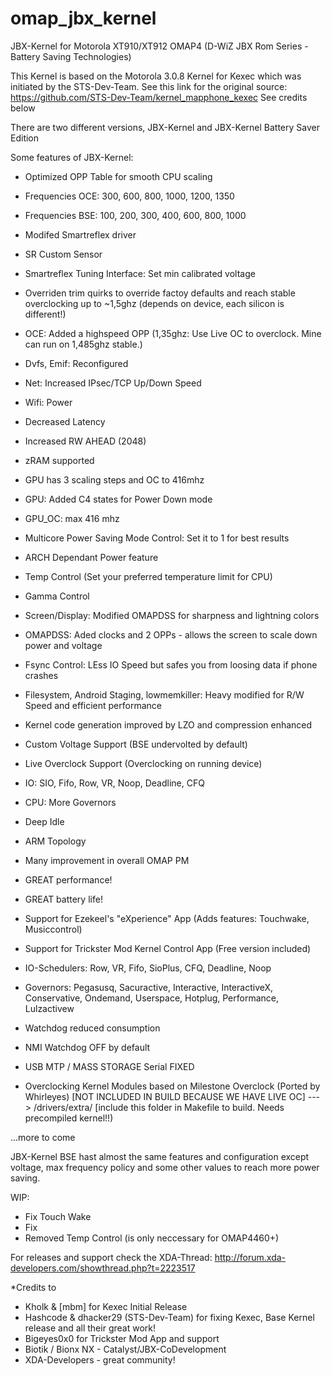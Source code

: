 omap_jbx_kernel
===============

JBX-Kernel for Motorola XT910/XT912 OMAP4 (D-WiZ JBX Rom Series - Battery Saving Technologies)

This Kernel is based on the Motorola 3.0.8 Kernel for Kexec which was initiated by the STS-Dev-Team.
See this link for the original source: https://github.com/STS-Dev-Team/kernel_mapphone_kexec
See credits below

There are two different versions, JBX-Kernel and JBX-Kernel Battery Saver Edition



Some features of JBX-Kernel:


-    Optimized OPP Table for smooth CPU scaling
-    Frequencies OCE: 300, 600, 800, 1000, 1200, 1350
-    Frequencies BSE: 100, 200, 300, 400, 600, 800, 1000
-    Modifed Smartreflex driver
-    SR Custom Sensor
-    Smartreflex Tuning Interface: Set min calibrated voltage
-    Overriden trim quirks to override factoy defaults and reach stable overclocking up to ~1,5ghz (depends on device, each silicon is different!)
-    OCE: Added a highspeed OPP (1,35ghz: Use Live OC to overclock. Mine can run on 1,485ghz stable.)
-    Dvfs, Emif: Reconfigured
-    Net: Increased IPsec/TCP Up/Down Speed
-    Wifi: Power
-    Decreased Latency
-    Increased RW AHEAD (2048)
-    zRAM supported
-    GPU has 3 scaling steps and OC to 416mhz
-    GPU: Added C4 states for Power Down mode
-    GPU_OC: max 416 mhz
-    Multicore Power Saving Mode Control: Set it to 1 for best results
-    ARCH Dependant Power feature
-    Temp Control (Set your preferred temperature limit for CPU)
-    Gamma Control
-    Screen/Display: Modified OMAPDSS for sharpness and lightning colors
-    OMAPDSS: Aded clocks and 2 OPPs - allows the screen to scale down power and voltage
-    Fsync Control: LEss IO Speed but safes you from loosing data if phone crashes
-    Filesystem, Android Staging, lowmemkiller: Heavy modified for R/W Speed and efficient performance
-    Kernel code generation improved by LZO and compression enhanced
-    Custom Voltage Support (BSE undervolted by default)
-    Live Overclock Support (Overclocking on running device)
-    IO: SIO, Fifo, Row, VR, Noop, Deadline, CFQ
-    CPU: More Governors
-    Deep Idle
-    ARM Topology
-    Many improvement in overall OMAP PM
-    GREAT performance!
-    GREAT battery life!
-    Support for Ezekeel's "eXperience" App (Adds features: Touchwake, Musiccontrol)
-    Support for Trickster Mod Kernel Control App (Free version included)
-    IO-Schedulers: Row, VR, Fifo, SioPlus, CFQ, Deadline, Noop
-    Governors: Pegasusq, Sacuractive, Interactive, InteractiveX, Conservative, Ondemand, Userspace, Hotplug, Performance, Lulzactivew
-    Watchdog reduced consumption
-    NMI Watchdog OFF by default
-    USB MTP / MASS STORAGE Serial FIXED

-    Overclocking Kernel Modules based on Milestone Overclock (Ported by Whirleyes) [NOT INCLUDED IN BUILD BECAUSE WE HAVE LIVE OC]
	---> /drivers/extra/ [include this folder in Makefile to build. Needs precompiled kernel!!)


...more to come


JBX-Kernel BSE hast almost the same features and 
configuration except voltage, max frequency policy
and some other values to reach more power saving.



WIP:

- Fix Touch Wake
- Fix 
- Removed Temp Control (is only neccessary for OMAP4460+)




For releases and support check the XDA-Thread: http://forum.xda-developers.com/showthread.php?t=2223517



*Credits to 

- Kholk & [mbm] for Kexec Initial Release
- Hashcode & dhacker29 (STS-Dev-Team) for fixing Kexec, Base Kernel release and all their great work!
- Bigeyes0x0 for Trickster Mod App and support
- Biotik / Bionx NX - Catalyst/JBX-CoDevelopment
- XDA-Developers - great community!

